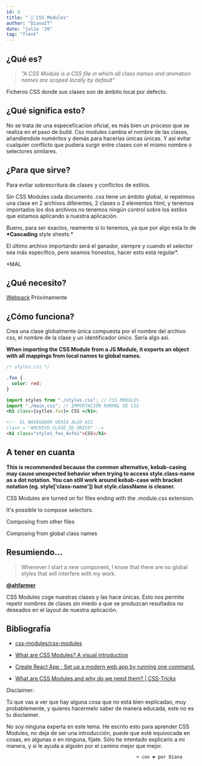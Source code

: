 ```yaml
---
id: 3
title: " 📝 CSS Modules"
author: "DianaIT"
date: "julio '20"
tag: "front"
---
```


## ¿Qué es?

> _"A CSS Module is a CSS file in which all class names and animation names are scoped locally by default"_

Ficheros CSS donde sus clases son de ámbito local por defecto.

## ¿Qué significa esto?

No se trata de una especeficacion oficial, es más bien un proceso que se realiza en el paso de build. Css modules cambia el nombre de las clases, añandiendole numéritos y demás para hacerlas únicas únicas. Y así evitar cualquier conflicto que pudiera surgir entre clases con el mismo nombre o selectores similares.

## ¿Para que sirve?

Para evitar sobrescritura de clases y conflictos de estilos.

Sin CSS Modules cada documento .css tiene un ámbito global, si repetimos una clase en 2 archivos diferentes, 2 clases o 2 elementos html, y tenemos importados los dos archivos no tenemos ningún control sobre los estilos que estamos aplicando a nuestra aplicación.

Bueno, para ser exactos, reamente si lo tenemos, ya que por algo esta lo de **\*Cascading** style sheets.\*

El último archivo importando será el ganador, siempre y cuando el selector sea más especifico, pero seamos honestos, hacer esto está regular\*.

\*MAL

## ¿Qué necesito?

[Webpack](https://www.notion.so/Webpack-83a1006211c34612bbedddbf5cbfbaa0) Próximamente

## ¿Cómo funciona?

Crea una clase globalmente única compuesta por el nombre del archivo css, el nombre de la clase y un identificador único. Sería algo así.

**When importing the CSS Module from a JS Module, it exports an object with all mappings from local names to global names.**

```css
/* styles.css */

.foo {
  color: red;
}
```

```jsx
import styles from "./styles.css"; // CSS MODULES
import "./main.css"; // IMPORTACIÓN NORMAL DE CSS
<h1 class={sytles.foo}> CSS </h1>;
```

```html
<!-- EL NAVEGADOR VERÍA ALGO ASÍ
class = "ARCHIVO_CLASE_ID_UNICO" -->
<h1 class="styles_foo_4xfe1">CSS</h1>
```

## A tener en cuanta

**This is recommended because the common alternative, kebab-casing may cause unexpected behavior when trying to access style.class-name as a dot notation. You can still work around kebab-case with bracket notation (eg. style['class-name']) but style.className is cleaner.**

CSS Modules are turned on for files ending with the .module.css extension.

It's possible to compose selectors.

Composing from other files

Composing from global class names

## Resumiendo...

> Whenever I start a new component, I know that there are no global styles that will interfere with my work.

[**@ahfarmer**](https://twitter.com/ahfarmer)

CSS Modules coge nuestras clases y las hace únicas. Esto nos permite repetir nombres de clases sin miedo a que se produzcan resultados no deseados en el layout de nuestra aplicación.

## Bibliografía

- [css-modules/css-modules](https://github.com/css-modules/css-modules)

- [What are CSS Modules? A visual introduction](http://javascriptstuff.com/what-are-css-modules/)

- [Create React App · Set up a modern web app by running one command.](https://create-react-app.dev/docs/adding-a-css-modules-stylesheet/)

- [What are CSS Modules and why do we need them? | CSS-Tricks](https://css-tricks.com/css-modules-part-1-need/)

Disclaimer:

Tú que vas a ver que hay alguna cosa que no está bien explicadao, muy probablemente, y quieres hacermelo saber de manera educada, este no es tu disclaimer.

No soy ninguna experta en este tema. He escrito esto para aprender CSS Modules, no deja de ser una introducción, puede que esté equivocada en cosas, en algunas o en ninguna, fíjate. Sólo he intentado explicarlo a mi manera, y si le ayuda a alguién por el camino mejor que mejor.

                                                    ⌨ con ❤ por Diana
